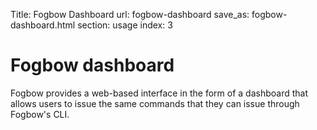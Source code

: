 Title: Fogbow Dashboard
url: fogbow-dashboard
save_as: fogbow-dashboard.html
section: usage
index: 3

Fogbow dashboard
==========

Fogbow provides a web-based interface in the form of a dashboard that allows users to issue the same commands that they can issue through Fogbow's CLI.
